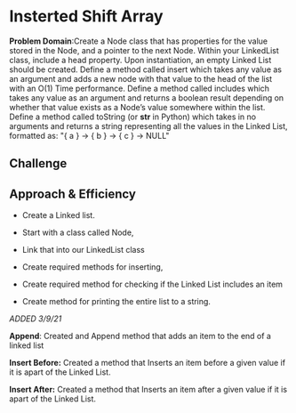 #  Insterted Shift Array

**Problem Domain**:Create a Node class that has properties for the value stored in the Node, and a pointer to the next Node.
Within your LinkedList class, include a head property. Upon instantiation, an empty Linked List should be created.
Define a method called insert which takes any value as an argument and adds a new node with that value to the head of the list with an O(1) Time performance.
Define a method called includes which takes any value as an argument and returns a boolean result depending on whether that value exists as a Node’s value somewhere within the list.
Define a method called toString (or __str__ in Python) which takes in no arguments and returns a string representing all the values in the Linked List, formatted as:
"{ a } -> { b } -> { c } -> NULL"







 

## Challenge

## Approach & Efficiency

- Create a Linked list. 

- Start with a class called Node,

- Link that into our LinkedList class

- Create required methods for inserting, 

- Create required method for checking if the Linked List includes an item

- Create method for printing the entire list to a string.

*ADDED 3/9/21*

**Append**: Created and Append method that adds an item to the end of a linked list

**Insert Before:** Created a method that Inserts an item before a given value if it is apart of the Linked List.

**Insert After:** Created a method that Inserts an item after a given value if it is apart of the Linked List.